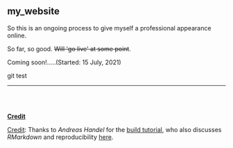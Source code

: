 ## my_website

So this is an ongoing process to give myself a professional appearance online.

So far, so good. ~~Will 'go live' at some point~~.

Coming soon!.....(Started: 15 July, 2021)

git test


***

<br>
<br>

__<u>Credit</u>__

<u>Credit</u>: Thanks to *Andreas Handel* for the [build tutorial](https://www.andreashandel.com/post/github-website/), who also discusses _RMarkdown_ and reproducibility [here](https://andreashandel.github.io/MADAcourse/1e_ToolsforReproducibility.html).
